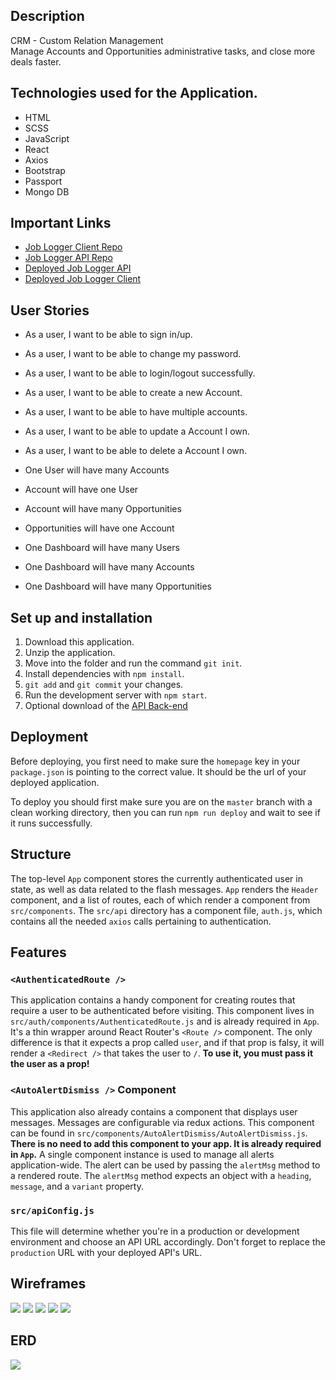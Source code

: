 ## Description
CRM - Custom Relation Management 
<br>
Manage Accounts and Opportunities administrative tasks, and close more deals faster.

## Technologies used for the Application.
- HTML
- SCSS
- JavaScript
- React
- Axios
- Bootstrap
- Passport
- Mongo DB



## Important Links

- [Job Logger Client Repo](https://github.com/thiagobardini/agile-rocket-client)
- [Job Logger API Repo](https://github.com/thiagobardini/agile-rocket-api)
- [Deployed Job Logger API](https://mysterious-sierra-58663.herokuapp.com/)
- [Deployed Job Logger Client](https://thiagobardini.github.io/agile-rocket-client/#/)

## User Stories
- As a user, I want to be able to sign in/up.
- As a user, I want to be able to change my password.
- As a user, I want to be able to login/logout successfully.
- As a user, I want to be able to create a new Account.
- As a user, I want to be able to have multiple accounts.
- As a user, I want to be able to update a Account I own.
- As a user, I want to be able to delete a Account I own.

- One User will have many Accounts
- Account will have one User
- Account will have many Opportunities
- Opportunities will have one Account
- One Dashboard will have many Users
- One Dashboard will have many Accounts
- One Dashboard will have many Opportunities

## Set up and installation
1. Download this application.
2. Unzip the application.
3. Move into the folder and run the command `git init`.
4. Install dependencies with `npm install`.
5. `git add` and `git commit` your changes.
6. Run the development server with `npm start`.
7. Optional download of the  [API Back-end](https://github.com/thiagobardini/agile-rocket-api "API Back-end JobLogger")

## Deployment

Before deploying, you first need to make sure the  `homepage`  key in your  `package.json`  is pointing to the correct value. It should be the url of your deployed application.

To deploy you should first make sure you are on the  `master`  branch with a clean working directory, then you can run  `npm run deploy`  and wait to see if it runs successfully.

## Structure

The top-level  `App`  component stores the currently authenticated user in state, as well as data related to the flash messages.  `App`  renders the  `Header`  component, and a list of routes, each of which render a component from  `src/components`. The  `src/api`  directory has a component file,  `auth.js`, which contains all the needed  `axios`  calls pertaining to authentication.

## Features

### `<AuthenticatedRoute />`
This application contains a handy component for creating routes that require a
user to be authenticated before visiting. This component lives in
`src/auth/components/AuthenticatedRoute.js` and is already required in `App`.
It's a thin wrapper around React Router's `<Route />` component. The only
difference is that it expects a prop called `user`, and if that prop is falsy,
it will render a `<Redirect />` that takes the user to `/`. **To use
it, you must pass it the user as a prop!**

### `<AutoAlertDismiss />` Component

This application also already contains a component that displays user messages.
Messages are configurable via redux actions.  This component can be found in
`src/components/AutoAlertDismiss/AutoAlertDismiss.js`. **There is no need to add
this component to your app. It is already required in `App`.**  A single
component instance is used to manage all alerts application-wide. The alert can be used by passing the `alertMsg` method to a rendered route.  The `alertMsg` method expects an object with a `heading`, `message`, and a `variant` property.

### `src/apiConfig.js`

This file will determine whether you're in a production or development
environment and choose an API URL accordingly. Don't forget to replace the
`production` URL with your deployed API's URL.


## Wireframes
![](https://i.imgur.com/7YSv902.png)
![](https://i.imgur.com/SfQ5aC1.png)
![](https://i.imgur.com/OjVbpjq.png)
![](https://i.imgur.com/o1rPn0T.png)
![](https://i.imgur.com/T2hMBFZ.png)
## ERD
![](https://i.imgur.com/NqYzWFc.png)
